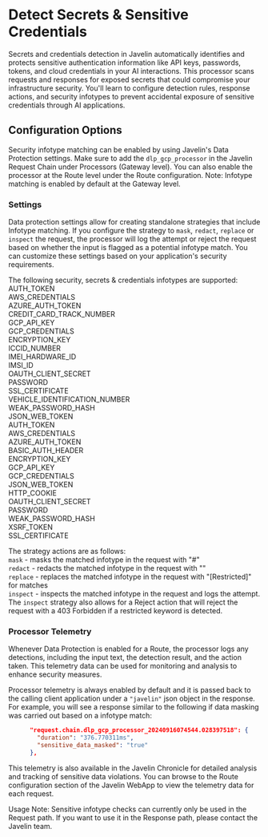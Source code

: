 # Detect Secrets & Sensitive Credentials

Secrets and credentials detection in Javelin automatically identifies and protects sensitive authentication information like API keys, passwords, tokens, and cloud credentials in your AI interactions. This processor scans requests and responses for exposed secrets that could compromise your infrastructure security. You'll learn to configure detection rules, response actions, and security infotypes to prevent accidental exposure of sensitive credentials through AI applications.

## Configuration Options

Security infotype matching can be enabled by using Javelin's Data Protection settings. Make sure to add the `dlp_gcp_processor` in the Javelin Request Chain  under Processors (Gateway level). You can also enable the processor at the Route level under the Route configuration.
Note: Infotype matching is enabled by default at the Gateway level.

### Settings

Data protection settings allow for creating standalone strategies that include Infotype matching. If you configure the strategy to `mask`, `redact`, `replace` or `inspect` the request, the processor will log the attempt or reject the request based on whether the input is flagged as a potential infotype match. You can customize these settings based on your application's security requirements.

The following security, secrets & credentials infotypes are supported:
AUTH_TOKEN  
AWS_CREDENTIALS  
AZURE_AUTH_TOKEN  
CREDIT_CARD_TRACK_NUMBER  
GCP_API_KEY  
GCP_CREDENTIALS  
ENCRYPTION_KEY  
ICCID_NUMBER  
IMEI_HARDWARE_ID  
IMSI_ID  
OAUTH_CLIENT_SECRET  
PASSWORD  
SSL_CERTIFICATE  
VEHICLE_IDENTIFICATION_NUMBER  
WEAK_PASSWORD_HASH  
JSON_WEB_TOKEN  
AUTH_TOKEN  
AWS_CREDENTIALS  
AZURE_AUTH_TOKEN  
BASIC_AUTH_HEADER  
ENCRYPTION_KEY  
GCP_API_KEY  
GCP_CREDENTIALS  
JSON_WEB_TOKEN  
HTTP_COOKIE  
OAUTH_CLIENT_SECRET  
PASSWORD  
WEAK_PASSWORD_HASH  
XSRF_TOKEN  
SSL_CERTIFICATE  

The strategy actions are as follows:  
`mask` - masks the matched infotype in the request with "#"  
`redact` - redacts the matched infotype in the request with ""  
`replace` - replaces the matched infotype in the request with "[Restricted]" for matches  
`inspect` - inspects the matched infotype in the request and logs the attempt. The `inspect` strategy also allows for a Reject action that will reject the request with a 403 Forbidden if a restricted keyword is detected.  

### Processor Telemetry

Whenever Data Protection is enabled for a Route, the processor logs any detections, including the input text, the detection result, and the action taken. This telemetry data can be used for monitoring and analysis to enhance security measures.

Processor telemetry is always enabled by default and it is passed back to the calling client application under a `"javelin"` json object in the response. For example, you will see a response similar to the following if data masking was carried out based on a infotype match:

```json
      "request.chain.dlp_gcp_processor_20240916074544.028397518": {
        "duration": "376.770311ms",
        "sensitive_data_masked": "true"
      },
```

This telemetry is also available in the Javelin Chronicle for detailed analysis and tracking of sensitive data violations. You can browse to the Route configuration section of the Javelin WebApp to view the telemetry data for each request.

Usage Note: Sensitive infotype checks can currently only be used in the Request path. If you want to use it in the Response path, please contact the Javelin team.
